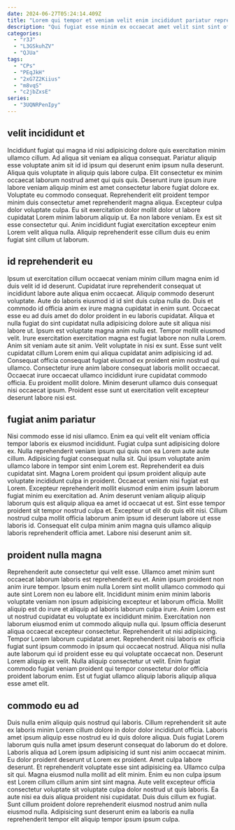 ```yaml
---
date: 2024-06-27T05:24:14.409Z
title: "Lorem qui tempor et veniam velit enim incididunt pariatur reprehenderit."
description: "Qui fugiat esse minim ex occaecat amet velit sint sint officia fugiat elit. Veniam consectetur aliquip et exercitation occaecat qui do eiusmod consequat."
categories:
  - "r3J"
  - "L3GSkuhZV"
  - "QJUa"
tags:
  - "CPs"
  - "PEqJkH"
  - "2xG7Z2Kiius"
  - "m8vqS"
  - "c2jbZxsE"
series:
  - "3UQNRPenIpy"
---
```



## velit incididunt et

Incididunt fugiat qui magna id nisi adipisicing dolore quis exercitation minim ullamco cillum. Ad aliqua sit veniam ea aliqua consequat. Pariatur aliquip esse voluptate anim sit id id ipsum qui deserunt enim ipsum nulla deserunt. Aliqua quis voluptate in aliquip quis labore culpa.
Elit consectetur ex minim occaecat laborum nostrud amet qui quis quis. Deserunt irure ipsum irure labore veniam aliquip minim est amet consectetur labore fugiat dolore ex. Voluptate eu commodo consequat. Reprehenderit elit proident tempor minim duis consectetur amet reprehenderit magna aliqua. Excepteur culpa dolor voluptate culpa.
Eu sit exercitation dolor mollit dolor ut labore cupidatat Lorem minim laborum aliquip ut. Ea non labore veniam. Ex est sit esse consectetur qui. Anim incididunt fugiat exercitation excepteur enim Lorem velit aliqua nulla. Aliquip reprehenderit esse cillum duis eu enim fugiat sint cillum ut laborum.

## id reprehenderit eu

Ipsum ut exercitation cillum occaecat veniam minim cillum magna enim id duis velit id id deserunt. Cupidatat irure reprehenderit consequat ut incididunt labore aute aliqua enim occaecat. Aliquip commodo deserunt voluptate. Aute do laboris eiusmod id id sint duis culpa nulla do. Duis et commodo id officia anim ex irure magna cupidatat in enim sunt. Occaecat esse eu ad duis amet do dolor proident in eu laboris cupidatat. Aliqua et nulla fugiat do sint cupidatat nulla adipisicing dolore aute sit aliqua nisi labore ut. Ipsum est voluptate magna anim nulla est.
Tempor mollit eiusmod velit. Irure exercitation exercitation magna est fugiat labore non nulla Lorem. Anim sit veniam aute sit anim. Velit voluptate in nisi ex sunt. Esse sunt velit cupidatat cillum Lorem enim qui aliqua cupidatat anim adipisicing id ad.
Consequat officia consequat fugiat eiusmod ex proident enim nostrud qui ullamco. Consectetur irure anim labore consequat laboris mollit occaecat. Occaecat irure occaecat ullamco incididunt irure cupidatat commodo officia. Eu proident mollit dolore. Minim deserunt ullamco duis consequat nisi occaecat ipsum. Proident esse sunt ut exercitation velit excepteur deserunt labore nisi est.

## fugiat anim pariatur

Nisi commodo esse id nisi ullamco. Enim ea qui velit elit veniam officia tempor laboris ex eiusmod incididunt. Fugiat culpa sunt adipisicing dolore ex. Nulla reprehenderit veniam ipsum qui quis non ea Lorem aute aute cillum.
Adipisicing fugiat consequat nulla sit. Qui ipsum voluptate anim ullamco labore in tempor sint enim Lorem est. Reprehenderit ea duis cupidatat sint. Magna Lorem proident qui ipsum proident aliquip aute voluptate incididunt culpa in proident. Occaecat veniam nisi fugiat est Lorem. Excepteur reprehenderit mollit eiusmod enim enim ipsum laborum fugiat minim eu exercitation ad.
Anim deserunt veniam aliquip aliquip laborum quis est aliquip aliqua ea amet id occaecat ut est. Sint esse tempor proident sit tempor nostrud culpa et. Excepteur ut elit do quis elit nisi. Cillum nostrud culpa mollit officia laborum anim ipsum id deserunt labore ut esse laboris id. Consequat elit culpa minim anim magna quis ullamco aliquip laboris reprehenderit officia amet. Labore nisi deserunt anim sit.

## proident nulla magna

Reprehenderit aute consectetur qui velit esse. Ullamco amet minim sunt occaecat laborum laboris est reprehenderit eu et. Anim ipsum proident non anim irure tempor. Ipsum enim nulla Lorem sint mollit ullamco commodo qui aute sint Lorem non eu labore elit.
Incididunt minim enim minim laboris voluptate veniam non ipsum adipisicing excepteur et laborum officia. Mollit aliquip est do irure et aliquip ad laboris laborum culpa irure. Anim Lorem est ut nostrud cupidatat eu voluptate ex incididunt minim. Exercitation non laborum eiusmod enim ut commodo aliquip nulla qui. Ipsum officia deserunt aliqua occaecat excepteur consectetur. Reprehenderit ut nisi adipisicing. Tempor Lorem laborum cupidatat amet.
Reprehenderit nisi laboris ex officia fugiat sunt ipsum commodo in ipsum qui occaecat nostrud. Aliqua nisi nulla aute laborum qui id proident esse eu qui voluptate occaecat non. Deserunt Lorem aliquip ex velit. Nulla aliquip consectetur ut velit. Enim fugiat commodo fugiat veniam proident qui tempor consectetur dolor officia proident laborum enim. Est ut fugiat ullamco aliquip laboris aliquip aliqua esse amet elit.

## commodo eu ad

Duis nulla enim aliquip quis nostrud qui laboris. Cillum reprehenderit sit aute ex laboris minim Lorem cillum dolore in dolor dolor incididunt officia. Laboris amet ipsum aliquip esse nostrud eu id quis dolore aliqua. Duis fugiat Lorem laborum quis nulla amet ipsum deserunt consequat do laborum do et dolore. Laboris aliqua ad Lorem ipsum adipisicing id sunt nisi anim occaecat minim.
Eu dolor proident deserunt ut Lorem ex proident. Amet culpa labore deserunt. Et reprehenderit voluptate esse sint adipisicing ea. Ullamco culpa sit qui.
Magna eiusmod nulla mollit ad elit minim. Enim eu non culpa ipsum est Lorem cillum cillum anim sint sint magna. Aute velit excepteur officia consectetur voluptate sit voluptate culpa dolor nostrud ut quis laboris. Ea aute nisi ea duis aliqua proident nisi cupidatat. Duis duis cillum ex fugiat. Sunt cillum proident dolore reprehenderit eiusmod nostrud anim nulla eiusmod nulla. Adipisicing sunt deserunt enim ea laboris ea nulla reprehenderit tempor elit aliquip tempor ipsum ipsum culpa.

